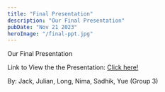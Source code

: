 ```yaml
---
title: "Final Presentation"
description: "Our Final Presentation"
pubDate: "Nov 21 2023"
heroImage: "/final-ppt.jpg"
---
```

Our Final Presentation

Link to View the the Presentation: <a href="https://docs.google.com/presentation/d/1HgYWg8MPzq2NmIg5wrEE1ob6760mgryC8SGaz5pwxrI/edit?usp=share_link" target="_blank">Click here!</a>

By: Jack, Julian, Long, Nima, Sadhik, Yue (Group 3)


